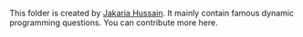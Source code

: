 This folder is created by <a href="https://github.com/jakaria9001">Jakaria Hussain</a>.
It mainly contain famous dynamic programming questions.
You can contribute more here.
